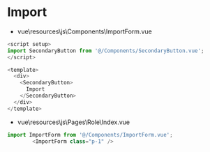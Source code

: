 # Import

- vue\resources\js\Components\ImportForm.vue

```ts
<script setup>
import SecondaryButton from '@/Components/SecondaryButton.vue';
</script>

<template>
  <div>
    <SecondaryButton>
      Import
    </SecondaryButton>
  </div>
</template>
```

- vue\resources\js\Pages\Role\Index.vue

```ts
import ImportForm from '@/Components/ImportForm.vue';
        <ImportForm class="p-1" />
```

